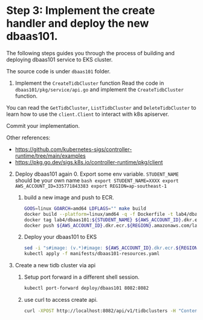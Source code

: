 # Step 3: Implement the create handler and deploy the new dbaas101.


The following steps guides you through the process of building and deploying dbaas101 service to EKS cluster.

The source code is under `dbaas101` folder.

1. Implement the `CreateTidbCluster` function
Read the code in `dbaas101/pkg/service/api.go` and implement the `CreateTidbCluster` function.

You can read the `GetTidbCluster`, `ListTidbCluster` and `DeleteTidbCluster` to learn how to use 
the `client.Client` to interact with k8s apiserver.

Commit your implementation.


Other references:

- https://github.com/kubernetes-sigs/controller-runtime/tree/main/examples
- https://pkg.go.dev/sigs.k8s.io/controller-runtime/pkg/client


2. Deploy dbaas101 again
    0. Export some env variable. `STUDENT_NAME` should be your own name
        ```bash
         export STUDENT_NAME=XXXX
         export AWS_ACCOUNT_ID=335771843383
         export REGION=ap-southeast-1
        ```

    1. build a new image and push to ECR.
        ```bash
        GOOS=linux GOARCH=amd64 LDFLAGS="" make build
        docker build --platform=linux/amd64 -q -f Dockerfile -t lab4/dbaas101:${STUDENT_NAME}_modify .
        docker tag lab4/dbaas101:${STUDENT_NAME} ${AWS_ACCOUNT_ID}.dkr.ecr.${REGION}.amazonaws.com/lab4/dbaas101:${STUDENT_NAME}_modify
        docker push ${AWS_ACCOUNT_ID}.dkr.ecr.${REGION}.amazonaws.com/lab4/dbaas101:${STUDENT_NAME}_modify
        ```

    2. Deploy your dbaas101 to EKS
        ```bash
        sed -i "s#image: (v.*)#image: ${AWS_ACCOUNT_ID}.dkr.ecr.${REGION}.amazonaws.com/lab4/dbaas101:${STUDENT_NAME}_modify#g" manifests/dbaas101-resources.yaml
        kubectl apply -f manifests/dbaas101-resources.yaml
        ```

3. Create a new tidb cluster via api
    
    1. Setup port forward in a different shell session.
        ```bash
        kubectl port-forward deploy/dbaas101 8082:8082
        ```

    2. use curl to access create api.

        ```bash
        curl -XPOST http://localhost:8082/api/v1/tidbclusters -H "Content-Type: application/json" -d @tidb-cluster.json
        ```
    
